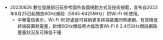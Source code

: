 * 20230826 數位發展部日前參考國外各國規劃方式及技術規範，宣布自2023年8月25日起開放6GHz頻段（5945-6425MHz）供Wi-Fi 6E使用。
  * 中華電信表示，Wi-Fi 6E好處是可容納更多終端裝置同時連網，有效降低終端裝置耗電量，新增6GHz頻段將大幅改善Wi-Fi 6 2.4/5GHz頻段網路壅塞狀況及可降低干擾